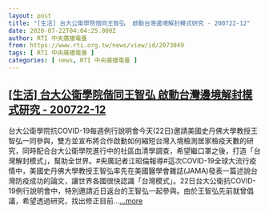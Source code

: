 ```yaml
---
layout: post
title: "[生活] 台大公衛學院偕同王智弘  啟動台灣邊境解封模式研究 - 200722-12"
date: 2020-07-22T04:04:25.000Z
author: RTI 中央廣播電臺
from: https://www.rti.org.tw/news/view/id/2073049
tags: [ RTI 中央廣播電臺 ]
categories: [ news, RTI 中央廣播電臺 ]
---
```

<!--1595390665000-->
[[生活] 台大公衛學院偕同王智弘  啟動台灣邊境解封模式研究 - 200722-12](https://www.rti.org.tw/news/view/id/2073049)
------

<div>
台大公衛學院抗COVID-19每週例行說明會今天(22日)邀請美國史丹佛大學教授王智弘一同參與，雙方並宣布將合作啟動如何縮短台灣入境檢測居家檢疫天數的研究，同時配合台大公衛學院進行中的社區血清學調查，希望繼口罩之後，打造「台灣解封模式」，幫助全世界。#央廣記者江昭倫報導#這次COVID-19全球大流行疫情中，美國史丹佛大學教授王智弘率先在美國醫學會雜誌(JAMA)發表一篇述說台灣防疫成功的論文，讓世界各國很快認識「台灣模式」。22日台大公衛抗COVID-19例行說明會中，特別邀請近日返台的王智弘一起參與。由於王智弘先前就曾倡議，希望透過研究，找出修正目前...<a target="_blank" href="https://www.rti.org.tw/news/view/id/2073049">...more</a>
</div>
